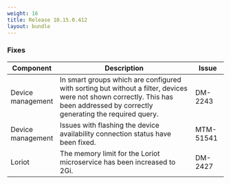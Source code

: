 ```yaml
---
weight: 16
title: Release 10.15.0.412
layout: bundle
---
```


<!--10.15.0.394 - 10.15.0.412-->

### Fixes

<div><table ><colgroup>
<col style="width: 15%;"><col style="width: 70%;"><col style="width: 15%;"></colgroup>
<thead><tr>
<th>
Component</th>
<th>
Description</th>
<th>
Issue</th>
</tr>
</thead><tbody>

<tr>
<td>Device management</td>
<td>In smart groups which are configured with sorting but without a filter, devices were not shown correctly. This has been addressed by correctly generating the required query.</td>
<td>DM-2243</td>
</tr>

<tr>
<td>Device management</td>
<td>Issues with flashing the device availability connection status have been fixed.</td>
<td>MTM-51541</td>
</tr>

<tr>
<td>Loriot</td>
<td>The memory limit for the Loriot microservice has been increased to 2Gi.</td>
<td>DM-2427</td>
</tr>

</tbody></table></div>
